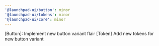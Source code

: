 ```yaml
---
'@launchpad-ui/button': minor
'@launchpad-ui/tokens': minor
'@launchpad-ui/core': minor
---
```


[Button]: Implement new button variant flair [Token] Add new tokens for new button variant
